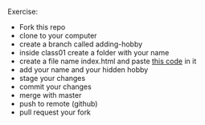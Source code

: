 Exercise:
- Fork this repo
- clone to your computer
- create a branch called adding-hobby
- inside class01 create a folder with your name
- create a file name index.html and paste [this code](https://repl.it/@osamaabdullah/recoded-exercise) in it
- add your name and your hidden hobby
- stage your changes
- commit your changes
- merge with master
- push to remote (github)
- pull request your fork
